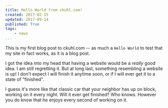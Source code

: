 ```yaml
---
title: Hello World from ckuhl.com!
created: 2017-02-15
updated: 2017-09-14
published: True
tags:
    - news
...
```


This is my first blog post to ckuhl.com -- as much a `Hello World`
to test that my site in fact works, as it is a blog post.

I got the idea into my head that having a website would be a
_really_ good idea. I am still regretting it. But at long last, something
resembling a website is up! I don't expect I will finish it anytime soon,
or if I will ever get it to a state of "finished".

I guess it's more like that classic car that your neighbor has up on block,
working on it every night. Will it ever get finished? Who knows. However
you do know that he enjoys every second of working on it.

